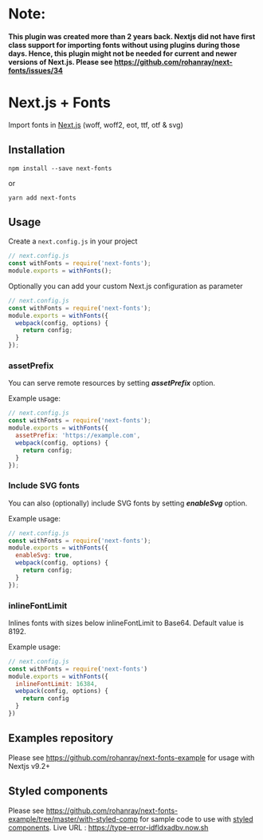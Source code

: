 # Note:
####  This plugin was created more than 2 years back. Nextjs did not have first class support for importing fonts without using plugins during those days. Hence, this plugin might not be needed for current and newer versions of Next.js. Please see https://github.com/rohanray/next-fonts/issues/34

# Next.js + Fonts

Import fonts in [Next.js](https://github.com/zeit/next.js)
(woff, woff2, eot, ttf, otf & svg)

## Installation

```
npm install --save next-fonts
```

or

```
yarn add next-fonts
```

## Usage

Create a `next.config.js` in your project

```js
// next.config.js
const withFonts = require('next-fonts');
module.exports = withFonts();
```

Optionally you can add your custom Next.js configuration as parameter

```js
// next.config.js
const withFonts = require('next-fonts');
module.exports = withFonts({
  webpack(config, options) {
    return config;
  }
});
```

### assetPrefix

You can serve remote resources by setting **_assetPrefix_** option.

Example usage:

```js
// next.config.js
const withFonts = require('next-fonts');
module.exports = withFonts({
  assetPrefix: 'https://example.com',
  webpack(config, options) {
    return config;
  }
});
```

### Include SVG fonts

You can also (optionally) include SVG fonts by setting **_enableSvg_** option.

Example usage:

```js
// next.config.js
const withFonts = require('next-fonts');
module.exports = withFonts({
  enableSvg: true,
  webpack(config, options) {
    return config;
  }
});
```

### inlineFontLimit
Inlines fonts with sizes below inlineFontLimit to Base64. Default value is 8192.

Example usage:

```js
// next.config.js
const withFonts = require('next-fonts')
module.exports = withFonts({
  inlineFontLimit: 16384,
  webpack(config, options) {
    return config
  }
})
```

## Examples repository

Please see https://github.com/rohanray/next-fonts-example for usage with Nextjs v9.2+

## Styled components

Please see https://github.com/rohanray/next-fonts-example/tree/master/with-styled-comp for sample code to use with [styled components](https://www.styled-components.com/). Live URL : https://type-error-idfldxadbv.now.sh 
